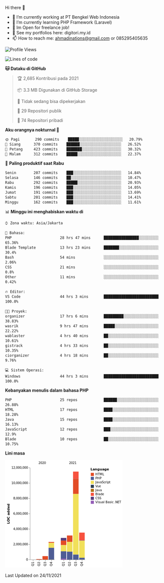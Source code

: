 Hi there 👋

- 🔭 I’m currently working at PT Bengkel Web Indonesia
- 🌱 I’m currently learning PHP Framework (Laravel)
- 📂 Im Open for freelance job!
- 🧷 See my portfolios here: digitori.my.id
- 📫 How to reach me: ahmadinations@gmail.com or 085295405635


<!--START_SECTION:waka-->
![Profile Views](http://img.shields.io/badge/Profil%20dilihat-1-blue)

![Lines of code](https://img.shields.io/badge/Sejak%20Hello%20World%20aku%20telah%20menulis-23.9%20million%20baris%20kode-blue)

**🐱 Dataku di GitHub** 

> 🏆 2,685 Kontribusi pada 2021
 > 
> 📦 3.3 MB Digunakan di GitHub Storage 
 > 
> 🚫 Tidak sedang bisa dipekerjakan
 > 
> 📜 29 Repositori publik 
 > 
> 🔑 74 Repositori pribadi  
 > 
**Aku orangnya nokturnal 🦉** 

```text
🌞 Pagi       290 commits    █████░░░░░░░░░░░░░░░░░░░░   20.79% 
🌆 Siang      370 commits    ██████░░░░░░░░░░░░░░░░░░░   26.52% 
🌃 Petang     423 commits    ███████░░░░░░░░░░░░░░░░░░   30.32% 
🌙 Malam      312 commits    █████░░░░░░░░░░░░░░░░░░░░   22.37%

```
📅 **Paling produktif saat Rabu** 

```text
Senin        207 commits    ███░░░░░░░░░░░░░░░░░░░░░░   14.84% 
Selasa       146 commits    ██░░░░░░░░░░░░░░░░░░░░░░░   10.47% 
Rabu         292 commits    █████░░░░░░░░░░░░░░░░░░░░   20.93% 
Kamis        196 commits    ███░░░░░░░░░░░░░░░░░░░░░░   14.05% 
Jumat        191 commits    ███░░░░░░░░░░░░░░░░░░░░░░   13.69% 
Sabtu        201 commits    ███░░░░░░░░░░░░░░░░░░░░░░   14.41% 
Minggu       162 commits    ███░░░░░░░░░░░░░░░░░░░░░░   11.61%

```


📊 **Minggu ini menghabiskan waktu di** 

```text
⌚︎ Zona waktu: Asia/Jakarta

💬 Bahasa: 
PHP                      28 hrs 47 mins      ████████████████░░░░░░░░░   65.36% 
Blade Template           13 hrs 23 mins      ███████░░░░░░░░░░░░░░░░░░   30.4% 
Bash                     54 mins             ░░░░░░░░░░░░░░░░░░░░░░░░░   2.06% 
CSS                      21 mins             ░░░░░░░░░░░░░░░░░░░░░░░░░   0.8% 
Other                    11 mins             ░░░░░░░░░░░░░░░░░░░░░░░░░   0.42%

🔥 Editor: 
VS Code                  44 hrs 3 mins       █████████████████████████   100.0%

🐱‍💻 Proyek: 
organizer                17 hrs 6 mins       █████████░░░░░░░░░░░░░░░░   38.83% 
wasrik                   9 hrs 47 mins       █████░░░░░░░░░░░░░░░░░░░░   22.22% 
wablaster                4 hrs 40 mins       ██░░░░░░░░░░░░░░░░░░░░░░░   10.61% 
gistrack                 4 hrs 33 mins       ██░░░░░░░░░░░░░░░░░░░░░░░   10.35% 
ciorganizer              4 hrs 18 mins       ██░░░░░░░░░░░░░░░░░░░░░░░   9.76%

💻 Sistem Operasi: 
Windows                  44 hrs 3 mins       █████████████████████████   100.0%

```

**Kebanyakan menulis dalam bahasa PHP** 

```text
PHP                      25 repos            ██████░░░░░░░░░░░░░░░░░░░   26.88% 
HTML                     17 repos            ████░░░░░░░░░░░░░░░░░░░░░   18.28% 
Java                     15 repos            ████░░░░░░░░░░░░░░░░░░░░░   16.13% 
JavaScript               12 repos            ███░░░░░░░░░░░░░░░░░░░░░░   12.9% 
Blade                    10 repos            ██░░░░░░░░░░░░░░░░░░░░░░░   10.75%

```


**Lini masa**

![Chart not found](https://raw.githubusercontent.com/MuhamadAhmadin/MuhamadAhmadin/master/charts/bar_graph.png) 


 Last Updated on 24/11/2021
<!--END_SECTION:waka-->
